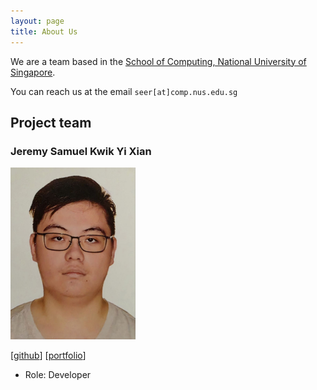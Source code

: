 ```yaml
---
layout: page
title: About Us
---
```


We are a team based in the [School of Computing, National University of Singapore](https://www.comp.nus.edu.sg).

You can reach us at the email `seer[at]comp.nus.edu.sg`

## Project team

### Jeremy Samuel Kwik Yi Xian

<img src="images/samuelkwik.png" width="200px">

[[github](http://github.com/samuelkwik)]
[[portfolio](team/samuelkwik.md)]

* Role: Developer